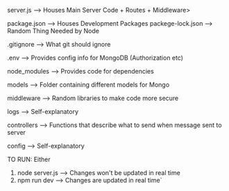 server.js --> Houses Main Server Code + Routes + Middleware>

package.json --> Houses Development Packages
packege-lock.json --> Random Thing Needed by Node

.gitignore --> What git should ignore

.env --> Provides config info for MongoDB (Authorization etc)

node_modules --> Provides code for dependencies

models --> Folder containing different models for Mongo

middleware --> Random libraries to make code more secure

logs --> Self-explanatory

controllers --> Functions that describe what to send when message sent to server

config --> Self-explanatory

TO RUN:
Either
1. node server.js --> Changes won't be updated in real time
2. npm run dev --> Changes are updated in real time`